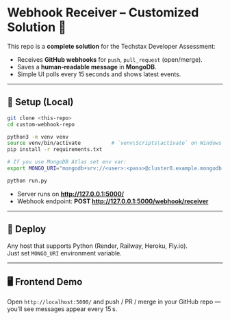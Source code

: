 # Webhook Receiver – Customized Solution 🌟

This repo is a **complete solution** for the Techstax Developer Assessment:

* Receives **GitHub webhooks** for `push`, `pull_request` (open/merge).
* Saves a **human‑readable message** in **MongoDB**.
* Simple UI polls every 15 seconds and shows latest events.

---

## 🔧 Setup (Local)

```bash
git clone <this‑repo>
cd custom-webhook-repo

python3 -m venv venv
source venv/bin/activate          # `venv\Scripts\activate` on Windows
pip install -r requirements.txt

# If you use MongoDB Atlas set env var:
export MONGO_URI="mongodb+srv://<user>:<pass>@cluster0.example.mongodb.net/webhook_db?retryWrites=true&w=majority"

python run.py
```

* Server runs on **http://127.0.0.1:5000/**
* Webhook endpoint: **POST http://127.0.0.1:5000/webhook/receiver**

---

## 🚀 Deploy

Any host that supports Python (Render, Railway, Heroku, Fly.io).  
Just set `MONGO_URI` environment variable.

---

## 🖥️ Frontend Demo

Open `http://localhost:5000/` and push / PR / merge in your GitHub repo — you’ll see messages appear every 15 s.
